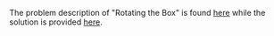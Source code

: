 The problem description of "Rotating the Box" is found [here](https://leetcode.com/problems/rotating-the-box/) while the solution is provided [here](https://github.com/aurimas13/Solutions-To-Problems/blob/main/LeetCode/Java%20Solution/Rotating%20the%20Box/rotating.py).
